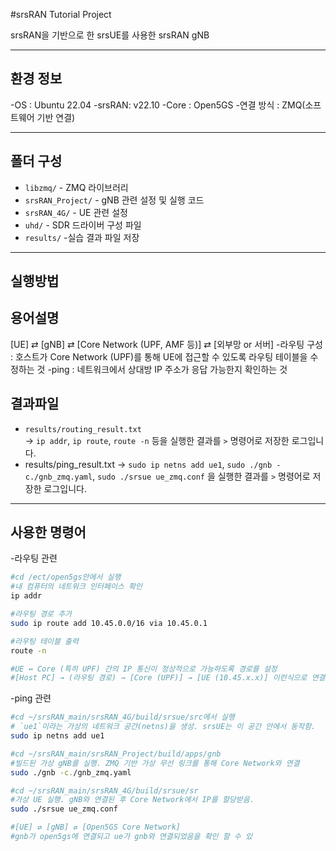 #srsRAN Tutorial Project

srsRAN을 기반으로 한 srsUE를 사용한 srsRAN gNB

-----

## 환경 정보
-OS : Ubuntu 22.04
-srsRAN: v22.10
-Core : Open5GS
-연결 방식 : ZMQ(소프트웨어 기반 연결)

-----

## 폴더 구성
- `libzmq/` - ZMQ 라이브러리
- `srsRAN_Project/` - gNB 관련 설정 및 실행 코드
- `srsRAN_4G/` - UE 관련 설정
- `uhd/` - SDR 드라이버 구성 파일
- `results/` -실습 결과 파일 저장

-----

## 실행방법

## 용어설명
[UE] ⇄ [gNB] ⇄ [Core Network (UPF, AMF 등)] ⇄ [외부망 or 서버]
-라우팅 구성 : 호스트가 Core Network (UPF)를 통해 UE에 접근할 수 있도록 라우팅 테이블을 수정하는 것
-ping :  네트워크에서 상대방 IP 주소가 응답 가능한지 확인하는 것

## 결과파일

- `results/routing_result.txt`  
→ `ip addr`, `ip route`, `route -n` 등을 실행한 결과를 `>` 명령어로 저장한 로그입니다.
- results/ping_result.txt
→  `sudo ip netns add ue1`, `sudo ./gnb -c./gnb_zmq.yaml`, `sudo ./srsue ue_zmq.conf` 을 실행한 결과를 `>` 명령어로 저장한 로그입니다.

-----

## 사용한 명령어
-라우팅 관련
```bash
#cd /ect/open5gs안에서 실행
#내 컴퓨터의 네트워크 인터페이스 확인
ip addr

#라우팅 경로 추가
sudo ip route add 10.45.0.0/16 via 10.45.0.1

#라우팅 테이블 출력
route -n

#UE ↔ Core (특히 UPF) 간의 IP 통신이 정상적으로 가능하도록 경로를 설정
#[Host PC] → (라우팅 경로) → [Core (UPF)] → [UE (10.45.x.x)] 이런식으로 연결

```
-ping 관련
```bash
#cd ~/srsRAN_main/srsRAN_4G/build/srsue/src에서 실행
# `ue1`이라는 가상의 네트워크 공간(netns)을 생성. srsUE는 이 공간 안에서 동작함.
sudo ip netns add ue1

#cd ~/srsRAN_main/srsRAN_Project/build/apps/gnb
#빌드된 가상 gNB를 실행. ZMQ 기반 가상 무선 링크를 통해 Core Network와 연결
sudo ./gnb -c./gnb_zmq.yaml

#cd ~/srsRAN_main/srsRAN_4G/build/srsue/sr
#가상 UE 실행. gNB와 연결된 후 Core Network에서 IP를 할당받음.
sudo ./srsue ue_zmq.conf

#[UE] ⇄ [gNB] ⇄ [Open5GS Core Network]
#gnb가 open5gs에 연결되고 ue가 gnb와 연결되었음을 확인 할 수 있
```


